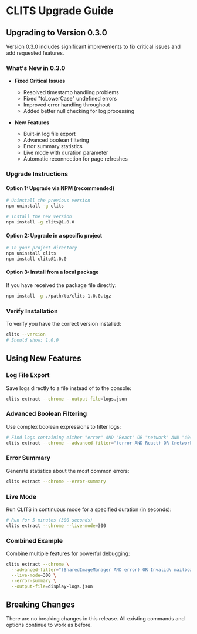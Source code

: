 # CLITS Upgrade Guide

## Upgrading to Version 0.3.0

Version 0.3.0 includes significant improvements to fix critical issues and add requested features.

### What's New in 0.3.0

- **Fixed Critical Issues**
  - Resolved timestamp handling problems
  - Fixed "toLowerCase" undefined errors
  - Improved error handling throughout
  - Added better null checking for log processing

- **New Features**
  - Built-in log file export
  - Advanced boolean filtering
  - Error summary statistics
  - Live mode with duration parameter
  - Automatic reconnection for page refreshes

### Upgrade Instructions

#### Option 1: Upgrade via NPM (recommended)

```bash
# Uninstall the previous version
npm uninstall -g clits

# Install the new version
npm install -g clits@1.0.0
```

#### Option 2: Upgrade in a specific project

```bash
# In your project directory
npm uninstall clits
npm install clits@1.0.0
```

#### Option 3: Install from a local package

If you have received the package file directly:

```bash
npm install -g ./path/to/clits-1.0.0.tgz
```

### Verify Installation

To verify you have the correct version installed:

```bash
clits --version
# Should show: 1.0.0
```

## Using New Features

### Log File Export

Save logs directly to a file instead of to the console:

```bash
clits extract --chrome --output-file=logs.json
```

### Advanced Boolean Filtering

Use complex boolean expressions to filter logs:

```bash
# Find logs containing either "error" AND "React" OR "network" AND "404"
clits extract --chrome --advanced-filter="(error AND React) OR (network AND 404)"
```

### Error Summary

Generate statistics about the most common errors:

```bash
clits extract --chrome --error-summary
```

### Live Mode

Run CLITS in continuous mode for a specified duration (in seconds):

```bash
# Run for 5 minutes (300 seconds)
clits extract --chrome --live-mode=300
```

### Combined Example

Combine multiple features for powerful debugging:

```bash
clits extract --chrome \
  --advanced-filter="(SharedImageManager AND error) OR Invalid\ mailbox" \
  --live-mode=300 \
  --error-summary \
  --output-file=display-logs.json
```

## Breaking Changes

There are no breaking changes in this release. All existing commands and options continue to work as before. 